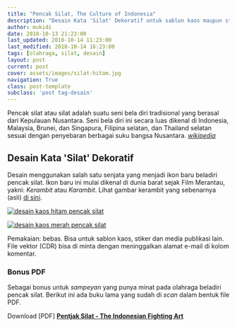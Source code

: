 ```yaml
---
title: "Pencak Silat, The Culture of Indonesia"
description: "Desain Kata 'Silat' Dekoratif untuk sablon kaos maupun sticker"
author: mukidi
date: 2018-10-13 21:23:00
last_updated: 2018-10-14 11:23:00
last_modified: 2018-10-14 16:23:00
tags: [olahraga, silat, desain]
layout: post
current: post
cover: assets/images/silat-hitam.jpg
navigation: True
class: post-template
subclass: 'post tag-desain'
---
```


Pencak silat atau silat adalah suatu seni bela diri tradisional yang berasal dari Kepulauan Nusantara. Seni bela diri ini secara luas dikenal di Indonesia, Malaysia, Brunei, dan Singapura, Filipina selatan, dan Thailand selatan sesuai dengan penyebaran berbagai suku bangsa Nusantara. _[wikipedia](https://en.wikipedia.org/wiki/Pencak_Silat)_

## Desain Kata 'Silat' Dekoratif

Desain menggunakan salah satu senjata yang menjadi ikon baru beladiri pencak silat. Ikon baru ini mulai dikenal di dunia barat sejak Film Merantau, yakni: _Kerambit_ atau _Karambit_. Lihat gambar kerambit yang sebenarnya (asli) [di sini](https://upload.wikimedia.org/wikipedia/commons/c/cc/Kerambit_knife_and_sheath.JPG).

[![desain kaos hitam pencak silat](https://i2.wp.com/www.paciran.com/assets/images/silat-hitam.jpg?resize=640,420)](assets/images/silat-hitam.jpg)

<script async src="//pagead2.googlesyndication.com/pagead/js/adsbygoogle.js"></script>
<!-- AtasArtikel -->
<ins class="adsbygoogle"
     style="display:block"
     data-ad-client="ca-pub-8526606076277673"
     data-ad-slot="8771412334"
     data-ad-format="auto"
     data-full-width-responsive="true"></ins><script>
(adsbygoogle = window.adsbygoogle || []).push({});
</script>

[![desain kaos merah pencak silat](https://i2.wp.com/www.paciran.com/assets/images/silat-merah.jpg?resize=640,420)](assets/images/silat-merah.jpg)

Pemakaian: bebas. Bisa untuk sablon kaos, stiker dan media publikasi lain. File vektor (CDR) bisa di minta dengan meninggalkan alamat e-mail di kolom komentar.

### Bonus PDF

Sebagai bonus untuk _sampeyan_ yang punya minat pada olahraga beladiri pencak silat. Berikut ini ada buku lama yang sudah di _scan_ dalam bentuk file PDF.

Download [PDF] **[Pentjak Silat - The Indonesian Fighting Art](assets/pdf/Pentjak-Silat-The-Indonesian-Fighting-Art.pdf)**